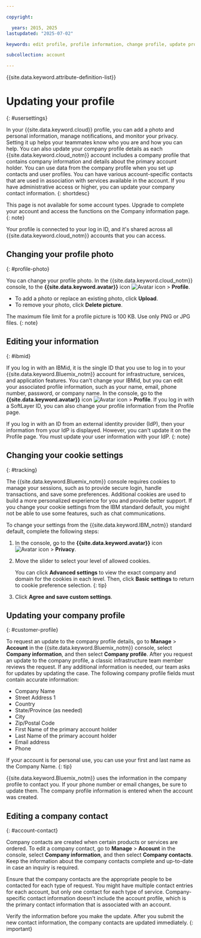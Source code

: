 ```yaml
---

copyright:

  years: 2015, 2025
lastupdated: "2025-07-02"

keywords: edit profile, profile information, change profile, update profile, cookies, tracking, privacy, set up profile, company information, company details, company account, company profile, company contact

subcollection: account

---
```


{{site.data.keyword.attribute-definition-list}}

# Updating your profile
{: #usersettings}

In your {{site.data.keyword.cloud}} profile, you can add a photo and personal information, manage notifications, and monitor your privacy. Setting it up helps your teammates know who you are and how you can help. You can also update your company profile details as each {{site.data.keyword.cloud_notm}} account includes a company profile that contains company information and details about the primary account holder. You can use data from the company profile when you set up contacts and user profiles. You can have various account-specific contacts that are used in association with services available in the account. If you have administrative access or higher, you can update your company contact information.
{: shortdesc}

This page is not available for some account types. Upgrade to complete your account and access the functions on the Company information page.
{: note}

Your profile is connected to your log in ID, and it's shared across all {{site.data.keyword.cloud_notm}} accounts that you can access.

## Changing your profile photo
{: #profile-photo}

You can change your profile photo. In the {{site.data.keyword.cloud_notm}} console, to the **{{site.data.keyword.avatar}}** icon ![Avatar icon](../icons/i-avatar-icon.svg "Avatar") > **Profile**.

* To add a photo or replace an existing photo, click **Upload**.
* To remove your photo, click **Delete picture**.

The maximum file limit for a profile picture is 100 KB. Use only PNG or JPG files.
{: note}

## Editing your information
{: #ibmid}

If you log in with an IBMid, it is the single ID that you use to log in to your {{site.data.keyword.Bluemix_notm}} account for infrastructure, services, and application features. You can't change your IBMid, but you can edit your associated profile information, such as your name, email, phone number, password, or company name. In the console, go to the **{{site.data.keyword.avatar}}** icon ![Avatar icon](../icons/i-avatar-icon.svg "Avatar") > **Profile**. If you log in with a SoftLayer ID, you can also change your profile information from the Profile page.

If you log in with an ID from an external identity provider (IdP), then your information from your IdP is displayed. However, you can't update it on the Profile page. You must update your user information with your IdP.
{: note}

## Changing your cookie settings
{: #tracking}

The {{site.data.keyword.Bluemix_notm}} console requires cookies to manage your sessions, such as to provide secure login, handle transactions, and save some preferences. Additional cookies are used to build a more personalized experience for you and provide better support. If you change your cookie settings from the IBM standard default, you might not be able to use some features, such as chat communications.

To change your settings from the {{site.data.keyword.IBM_notm}} standard default, complete the following steps:
1. In the console, go to the **{{site.data.keyword.avatar}}** icon ![Avatar icon](../icons/i-avatar-icon.svg "Avatar") > **Privacy**.
1. Move the slider to select your level of allowed cookies.

   You can click **Advanced settings** to view the exact company and domain for the cookies in each level. Then, click **Basic settings** to return to cookie preference selection.
   {: tip}

1. Click **Agree and save custom settings**.

## Updating your company profile
{: #customer-profile}

To request an update to the company profile details, go to **Manage** > **Account** in the {{site.data.keyword.Bluemix_notm}} console, select **Company information**, and then select **Company profile**. After you request an update to the company profile, a classic infrastructure team member reviews the request. If any additional information is needed, our team asks for updates by updating the case. The following company profile fields must contain accurate information:

* Company Name
* Street Address 1
* Country
* State/Province (as needed)
* City
* Zip/Postal Code
* First Name of the primary account holder
* Last Name of the primary account holder
* Email address
* Phone

If your account is for personal use, you can use your first and last name as the Company Name.
{: tip}

{{site.data.keyword.Bluemix_notm}} uses the information in the company profile to contact you. If your phone number or email changes, be sure to update them. The company profile information is entered when the account was created.

## Editing a company contact
{: #account-contact}

Company contacts are created when certain products or services are ordered. To edit a company contact, go to **Manage** > **Account** in the console, select **Company information**, and then select **Company contacts**. Keep the information about the company contacts complete and up-to-date in case an inquiry is required.

Ensure that the company contacts are the appropriate people to be contacted for each type of request. You might have multiple contact entries for each account, but only one contact for each type of service. Company-specific contact information doesn't include the account profile, which is the primary contact information that is associated with an account.

Verify the information before you make the update. After you submit the new contact information, the company contacts are updated immediately.
{: important}
